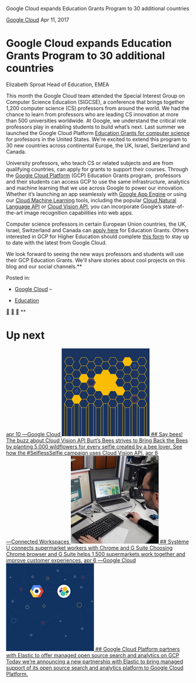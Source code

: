 Google Cloud expands Education Grants Program to 30 additional countries

 [Google Cloud](https://blog.google/topics/google-cloud/)   Apr 11, 2017

#  Google Cloud expands Education Grants Program to 30 additional countries

 Elizabeth Sproat
 Head of Education, EMEA

This month the Google Cloud team attended the Special Interest Group on Computer Science Education (SIGCSE), a conference that brings together 1,200 computer science (CS) professors from around the world. We had the chance to learn from professors who are leading CS innovation at more than 500 universities worldwide. At Google, we understand the critical role professors play in enabling students to build what’s next. Last summer we launched the Google Cloud Platform [Education Grants for computer science](http://google.com/edu/products/cloud-platform?utm_source=edublog&utm_medium=social&utm_campaign=2016-edu-gcp-na-grants-orgsocial-other-crossreg-cs_edu_social&utm_content=) for professors in the United States. We're excited to extend this program to 30 new countries across continental Europe, the UK, Israel, Switzerland and Canada.

University professors, who teach CS or related subjects and are from qualifying countries, can apply for grants to support their courses. Through the [Google Cloud Platform](https://cloud.google.com/) (GCP) Education Grants program,  professors and their students can access GCP to use the same infrastructure, analytics and machine learning that we use across Google to power our innovation. Whether it’s launching an app seamlessly with [Google App Engine](https://cloud.google.com/appengine/) or using our [Cloud Machine Learning](https://cloud.google.com/products/machine-learning/) tools, including the popular [Cloud Natural Language API](https://cloud.google.com/natural-language/) or [Cloud Vision API](https://cloud.google.com/vision/), you can incorporate Google’s state-of-the-art image recognition capabilities into web apps.

Computer science professors in certain European Union countries, the UK, Israel, Switzerland and Canada can [apply here](https://lp.google-mkto.com/CloudEduGrants?utm_source=edublog&utm_medium=social&utm_campaign=2016-edu-gcp-na-grants-orgsocial-other-crossreg-cs_edu_social&utm_content=) for Education Grants. Others interested in GCP for Higher Education should complete [this form](https://lp.google-mkto.com/CloudEduGrants_Interest.html) to stay up to date with the latest from Google Cloud.

We look forward to seeing the new ways professors and students will use their GCP Education Grants. We'll share stories about cool projects on this blog and our social channels.**

  Posted in:

- [Google Cloud](https://blog.google/topics/google-cloud/)  –

- [Education](https://blog.google/topics/education/)

 []()  []()  []()  **

# Up next

 [  apr 10   ―Google Cloud              ![burtsbees-2](../_resources/dca0bf6733634a24c3310ae56916ad81.png)           ## Say bees! The buzz about Cloud Vision API    Burt’s Bees strives to Bring Back the Bees by planting 5,000 wildflowers for every selfie created by a bee lover. See how the #SelflessSelfie campaign uses Cloud Vision API.](https://blog.google/topics/google-cloud/say-bees-buzz-about-cloud-vision-api/)  [  apr 6   ―Connected Workspaces              ![Systeme U Chrome browser and G Suite](../_resources/3f9ae0c3d70b2d58837722b9bb74b9e3.jpg)           ## Système U connects supermarket workers with Chrome and G Suite    Choosing Chrome browser and G Suite helps 1,500 supermarkets work together and improve customer experiences.](https://blog.google/topics/connected-workspaces/systeme-u-connects-supermarket-workers-chrome-and-g-suite/)  [  apr 6   ―Google Cloud              ![elastic-hero-2](../_resources/5b3a444ea2dedd096a1b1718c84b82c9.png)           ## Google Cloud Platform partners with Elastic to offer managed open source search and analytics on GCP    Today we’re announcing a new partnership with Elastic to bring managed support of its open source search and analytics platform to Google Cloud Platform.](https://blog.google/topics/google-cloud/google-cloud-platform-partners-elastic-offer-managed-open-source-search-and-analytics-gcp/)
